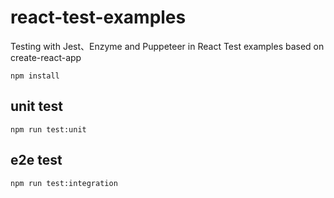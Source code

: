 # react-test-examples

Testing with Jest、Enzyme and Puppeteer in React
Test examples based on create-react-app
```
npm install
```
## unit test
```
npm run test:unit
```

## e2e test
```
npm run test:integration
```

